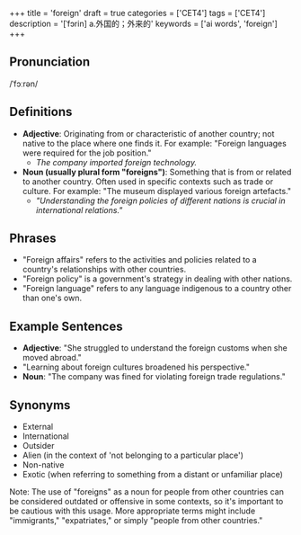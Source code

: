 +++
title = 'foreign'
draft = true
categories = ['CET4']
tags = ['CET4']
description = '[ˈfɔrin] a.外国的；外来的'
keywords = ['ai words', 'foreign']
+++

## Pronunciation
/ˈfɔːrən/

## Definitions
- **Adjective**: Originating from or characteristic of another country; not native to the place where one finds it. For example: "Foreign languages were required for the job position."
  - *The company imported foreign technology.*
- **Noun (usually plural form "foreigns")**: Something that is from or related to another country. Often used in specific contexts such as trade or culture. For example: "The museum displayed various foreign artefacts."
  - *"Understanding the foreign policies of different nations is crucial in international relations."*

## Phrases
- "Foreign affairs" refers to the activities and policies related to a country's relationships with other countries.
- "Foreign policy" is a government's strategy in dealing with other nations.
- "Foreign language" refers to any language indigenous to a country other than one's own.

## Example Sentences
- **Adjective**: "She struggled to understand the foreign customs when she moved abroad."
- "Learning about foreign cultures broadened his perspective."
- **Noun**: "The company was fined for violating foreign trade regulations."

## Synonyms
- External
- International
- Outsider
- Alien (in the context of 'not belonging to a particular place')
- Non-native
- Exotic (when referring to something from a distant or unfamiliar place) 

Note: The use of "foreigns" as a noun for people from other countries can be considered outdated or offensive in some contexts, so it's important to be cautious with this usage. More appropriate terms might include "immigrants," "expatriates," or simply "people from other countries."
